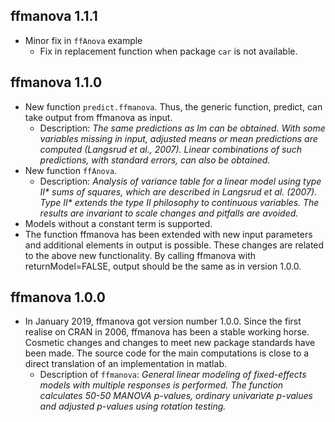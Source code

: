 ## ffmanova 1.1.1

* Minor fix in `ffAnova` example 
  - Fix in replacement function when package `car` is not available.  

## ffmanova 1.1.0

* New function `predict.ffmanova`. Thus, the generic function, predict, can take output from ffmanova as input. 
  - Description: _The same predictions as lm can be obtained. With some variables missing in input, adjusted means or mean predictions are computed (Langsrud et al., 2007). Linear combinations of such predictions, with standard errors, can also be obtained._
* New function `ffAnova`. 
  - Description: _Analysis of variance table for a linear model using type II&ast; sums of squares, which are described in Langsrud et al. (2007). Type II&ast; extends the type II philosophy to continuous variables. The results are invariant to scale changes and pitfalls are avoided._
* Models without a constant term is supported.
* The function ffmanova has been extended with new input parameters and additional elements in output is possible. These changes are related to the above new functionality. By calling ffmanova with returnModel=FALSE, output should be the same as in version 1.0.0. 


## ffmanova 1.0.0

* In January 2019, ffmanova got version number 1.0.0.  Since the first realise on CRAN in 2006, ffmanova has been a stable working horse. Cosmetic changes and changes to meet new package standards have been made. The source code for the main computations is close to a direct translation of an implementation in matlab. 
  - Description of `ffmanova`: _General linear modeling of fixed-effects models with multiple responses is performed. The function calculates 50-50 MANOVA p-values, ordinary univariate p-values and adjusted p-values using rotation testing._
